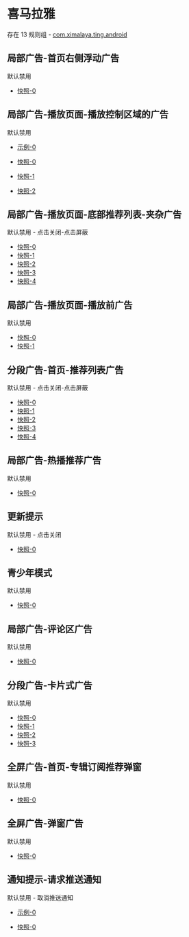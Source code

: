 # 喜马拉雅

存在 13 规则组 - [com.ximalaya.ting.android](/src/apps/com.ximalaya.ting.android.ts)

## 局部广告-首页右侧浮动广告

默认禁用

- [快照-0](https://i.gkd.li/import/12472620)

## 局部广告-播放页面-播放控制区域的广告

默认禁用

- [示例-0](https://m.gkd.li/6328439/ea870e6f-07c9-4167-ab62-03e52838110b)

- [快照-0](https://i.gkd.li/import/12506218)
- [快照-1](https://i.gkd.li/import/12927110)
- [快照-2](https://i.gkd.li/import/13546642)

## 局部广告-播放页面-底部推荐列表-夹杂广告

默认禁用 - 点击关闭-点击屏蔽

- [快照-0](https://i.gkd.li/import/12506269)
- [快照-1](https://i.gkd.li/import/13296565)
- [快照-2](https://i.gkd.li/import/12506225)
- [快照-3](https://i.gkd.li/import/12701414)
- [快照-4](https://i.gkd.li/import/13314183)

## 局部广告-播放页面-播放前广告

默认禁用

- [快照-0](https://i.gkd.li/import/12506250)
- [快照-1](https://i.gkd.li/import/12520626)

## 分段广告-首页-推荐列表广告

默认禁用 - 点击关闭-点击屏蔽

- [快照-0](https://i.gkd.li/import/12506253)
- [快照-1](https://i.gkd.li/import/12701374)
- [快照-2](https://i.gkd.li/import/12506258)
- [快照-3](https://i.gkd.li/import/13260487)
- [快照-4](https://i.gkd.li/import/13275928)

## 局部广告-热播推荐广告

默认禁用

- [快照-0](https://i.gkd.li/import/12506270)

## 更新提示

默认禁用 - 点击关闭

- [快照-0](https://i.gkd.li/import/12506287)

## 青少年模式

默认禁用

- [快照-0](https://i.gkd.li/import/12506209)

## 局部广告-评论区广告

默认禁用

- [快照-0](https://i.gkd.li/import/12869426)

## 分段广告-卡片式广告

默认禁用

- [快照-0](https://i.gkd.li/import/13194838)
- [快照-1](https://i.gkd.li/import/13296565)
- [快照-2](https://i.gkd.li/import/13194839)
- [快照-3](https://i.gkd.li/import/13334685)

## 全屏广告-首页-专辑订阅推荐弹窗

默认禁用

- [快照-0](https://i.gkd.li/import/13251713)

## 全屏广告-弹窗广告

默认禁用

- [快照-0](https://i.gkd.li/import/13263421)

## 通知提示-请求推送通知

默认禁用 - 取消推送通知

- [示例-0](https://m.gkd.li/33366298/f6ac028a-509b-49d8-959a-7da90fb4d9df)

- [快照-0](https://i.gkd.li/import/13389145)

